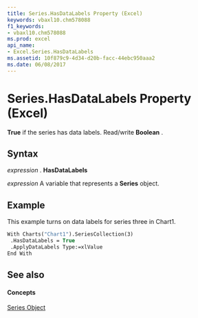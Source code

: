 ```yaml
---
title: Series.HasDataLabels Property (Excel)
keywords: vbaxl10.chm578088
f1_keywords:
- vbaxl10.chm578088
ms.prod: excel
api_name:
- Excel.Series.HasDataLabels
ms.assetid: 10f879c9-4d34-d20b-facc-44ebc950aaa2
ms.date: 06/08/2017
---
```



# Series.HasDataLabels Property (Excel)

 **True** if the series has data labels. Read/write **Boolean** .


## Syntax

 _expression_ . **HasDataLabels**

 _expression_ A variable that represents a **Series** object.


## Example

This example turns on data labels for series three in Chart1.


```vb
With Charts("Chart1").SeriesCollection(3) 
 .HasDataLabels = True 
 .ApplyDataLabels Type:=xlValue 
End With
```


## See also


#### Concepts


[Series Object](Excel.Series(objec).md)


